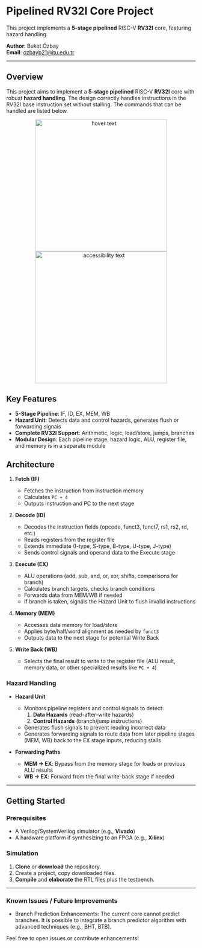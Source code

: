 # Pipelined RV32I Core Project

This project implements a **5-stage pipelined** RISC-V **RV32I** core, featuring hazard handling.

**Author**: Buket Özbay  
**Email**: ozbayb21@itu.edu.tr

---

## Overview

This project aims to implement a **5-stage pipelined** RISC-V **RV32I** core with robust **hazard handling**. The design correctly handles instructions in the RV32I base instruction set without stalling. The commands that can be handled are listed below.
<p align="center">
  <img src="https://github.com/buket-ozbay/Pipelined-RV32I-Core-Project/tree/main/instructions" width="350" title="hover text">
  <img src="your_relative_path_here_number_2_large_name" width="350" alt="accessibility text">
</p>

## Key Features

- **5-Stage Pipeline**: IF, ID, EX, MEM, WB  
- **Hazard Unit**: Detects data and control hazards, generates flush or forwarding signals     
- **Complete RV32I Support**: Arithmetic, logic, load/store, jumps, branches  
- **Modular Design**: Each pipeline stage, hazard logic, ALU, register file, and memory is in a separate module

## Architecture

1. **Fetch (IF)**  
   - Fetches the instruction from instruction memory  
   - Calculates `PC + 4`  
   - Outputs instruction and PC to the next stage

2. **Decode (ID)**  
   - Decodes the instruction fields (opcode, funct3, funct7, rs1, rs2, rd, etc.)  
   - Reads registers from the register file  
   - Extends immediate (I-type, S-type, B-type, U-type, J-type)  
   - Sends control signals and operand data to the Execute stage

3. **Execute (EX)**  
   - ALU operations (add, sub, and, or, xor, shifts, comparisons for branch)  
   - Calculates branch targets, checks branch conditions  
   - Forwards data from MEM/WB if needed  
   - If branch is taken, signals the Hazard Unit to flush invalid instructions

4. **Memory (MEM)**  
   - Accesses data memory for load/store  
   - Applies byte/half/word alignment as needed by `funct3`  
   - Outputs data to the next stage for potential Write Back

5. **Write Back (WB)**  
   - Selects the final result to write to the register file (ALU result, memory data, or other specialized results like `PC + 4`)

### Hazard Handling

- **Hazard Unit**  
  - Monitors pipeline registers and control signals to detect:  
    1. **Data Hazards** (read-after-write hazards)  
    2. **Control Hazards** (branch/jump instructions)  
  - Generates flush signals to prevent reading incorrect data  
  - Generates forwarding signals to route data from later pipeline stages (MEM, WB) back to the EX stage inputs, reducing stalls

- **Forwarding Paths**  
  - **MEM → EX**: Bypass from the memory stage for loads or previous ALU results  
  - **WB → EX**: Forward from the final write-back stage if needed

---

## Getting Started

### Prerequisites

- A Verilog/SystemVerilog simulator (e.g., **Vivado**)  
- A hardware platform if synthesizing to an FPGA (e.g., **Xilinx**)

### Simulation

1. **Clone** or **download** the repository.
2. Create a project, copy downloaded files. 
3. **Compile** and **elaborate** the RTL files plus the testbench.

---
### Known Issues / Future Improvements
- Branch Prediction Enhancements: The current core cannot predict branches. It is possible to integrate a branch predictor algorithm with advanced techniques (e.g., BHT, BTB).

Feel free to open issues or contribute enhancements!

